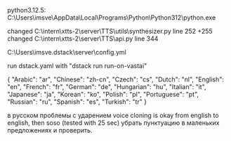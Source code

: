 python3.12.5:
C:\Users\imsve\AppData\Local\Programs\Python\Python312\python.exe

changed C:\intern\xtts-2\server\TTS\utils\synthesizer.py line 252 +255 
changed C:\intern\xtts-2\server\TTS\api.py line 344

C:\Users\imsve\.dstack\server\config.yml

run dstack.yaml with "dstack run run-on-vastai"

{
  "Arabic": "ar",
  "Chinese": "zh-cn",
  "Czech": "cs",
  "Dutch": "nl",
  "English": "en",
  "French": "fr",
  "German": "de",
  "Hungarian": "hu",
  "Italian": "it",
  "Japanese": "ja",
  "Korean": "ko",
  "Polish": "pl",
  "Portuguese": "pt",
  "Russian": "ru",
  "Spanish": "es",
  "Turkish": "tr"
}


в русском проблемы с ударением
voice cloning is okay from english to english, then soso (tested with 25 sec)
убрать пунктуацию в маленьких предложениях и проверить.

